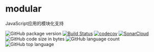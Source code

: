 # modular

JavaScript应用的模块化支持

![GitHub package version](https://img.shields.io/github/package-json/v/han-feng/modular.svg)
[![Build Status](https://travis-ci.org/han-feng/modular.svg?branch=master)](https://travis-ci.org/han-feng/modular)
[![codecov](https://codecov.io/gh/han-feng/modular/branch/master/graph/badge.svg)](https://codecov.io/gh/han-feng/modular)
[![SonarCloud](https://sonarcloud.io/api/project_badges/measure?project=han-feng_modular&metric=alert_status)](https://sonarcloud.io/dashboard?id=han-feng_modular)
![GitHub code size in bytes](https://img.shields.io/github/languages/code-size/han-feng/modular.svg)
![GitHub language count](https://img.shields.io/github/languages/count/han-feng/modular.svg)
![GitHub top language](https://img.shields.io/github/languages/top/han-feng/modular.svg)
